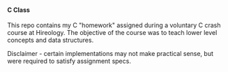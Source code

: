 #### C Class
This repo contains my C "homework" assigned during a voluntary C crash course at Hireology. The objective of the course was to teach lower level concepts and data structures.

Disclaimer - certain implementations may not make practical sense, but were required to satisfy assignment specs.
